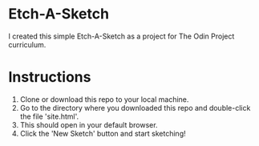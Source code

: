 # Etch-A-Sketch
I created this simple Etch-A-Sketch as a project for The Odin Project curriculum. 

# Instructions
1. Clone or download this repo to your local machine.
1. Go to the directory where you downloaded this repo and double-click the file 'site.html'.
  1. This should open in your default browser.
1. Click the 'New Sketch' button and start sketching!
